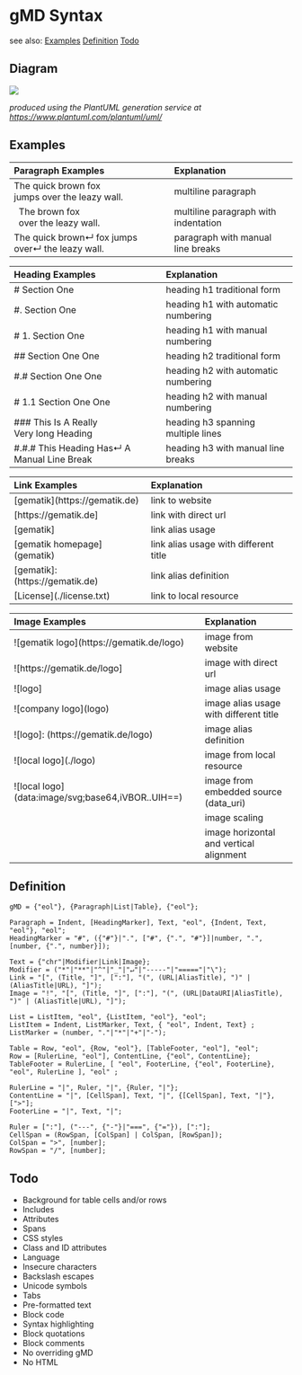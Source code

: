 # gMD Syntax

see also: [Examples](#examples) [Definition](#definition) [Todo](#todo)

## Diagram

![](https://www.plantuml.com/plantuml/svg/bLJHRjCm57ttLnZpaeu0xqITXZOXAgqIAjrJ2CYbNXSjJIRN4qYnN_aZVeWluLod5xk21rOfiNtkkSSdljUzE3XjdTdqjqBibbToBaTbXaw5KeuVjDKxgn_k_7LxS7wjDvqXV29KGlmX86tHRqtlIbc_DthRzhkbjlV6DgLSc--0OmvocPQXuJXMuYGLckevKeeHG_3g5UPrHCOu9xJn_UD-OonMCSohYJ6jGZE3LTelVjpNEwlySjYsjwsn-B3-tY_sUcT29GN381RgJ7brHg_FUBxW-VNZ9zulwOTnJZ-CdnJaIORyrkHttRhEm54J3RzH3UO51MvMr_vjr-f3PCm0pvJqiaYO1uNm1g9IH5ya-qoL_wDzfPs-MIsUj8UWqc8F6XREx5Eb6FchIXp8YaxGL3MkxCWwUS63h4IYqYbdvVFnn5_G4IkgM6mtS5R3jsGgBU2dZfHtm-2CFQ8DkvG2L6JNgyVEMDJ79CRbq3ju8f2xEGTZAsJIv269rEnb2kOYEHROSygLR0wd81AA-dgcbTDyJ8jG2NQMaUjBqtKV7tIVxbVC-oTE9wNELLC9jiT26OajoJdtLK6jJgAeHuZz7XTp5MQnzqYGjwDIuhnfIkQ6oOFqagOJU0pJPJo2vE4ytLh8WSE1roS1SM7wBVr9_GO0)

_produced using the PlantUML generation service at https://www.plantuml.com/plantuml/uml/_ 

## Examples

| Paragraph Examples                                            | Explanation                              |
|:--------------------------------------------------------------|:-----------------------------------------|
| The quick brown fox<br>jumps over the leazy wall.             | multiline paragraph                      |
| &nbsp;&nbsp;The brown fox<br>&nbsp;&nbsp;over the leazy wall. | multiline paragraph with indentation     |
| The quick brown↵ fox jumps over↵ the leazy wall.              | paragraph with manual line breaks        |

| Heading Examples                                              | Explanation                              |
|:--------------------------------------------------------------|:-----------------------------------------|
| # Section One                                                 | heading h1 traditional form              |
| #. Section One                                                | heading h1 with automatic numbering      |
| # 1. Section One                                              | heading h1 with manual numbering         |
| ## Section One One                                            | heading h2 traditional form              |
| #.# Section One One                                           | heading h2 with automatic numbering      |
| # 1.1 Section One One                                         | heading h2 with manual numbering         |
| ### This Is A Really<br>Very long Heading                     | heading h3 spanning multiple lines       |
| #.#.# This Heading Has↵ A Manual Line Break                   | heading h3 with manual line breaks       |

| Link Examples                         | Explanation                              |
|:--------------------------------------|:-----------------------------------------|
| \[gematik\](https[]()://gematik.de)   | link to website                          |
| \[https[]()://gematik.de]             | link with direct url                     |
| \[gematik\]                           | link alias usage                         |
| \[gematik homepage\](gematik)         | link alias usage with different title    |  
| \[gematik\]: (https[]()://gematik.de) | link alias definition                    | 
| \[License](./license.txt)             | link to local resource                   |

| Image Examples                                       | Explanation                               |
|:-----------------------------------------------------|:------------------------------------------|
| !\[gematik logo\](https[]()://gematik.de/logo)       | image from website                        |
| !\[https[]()://gematik.de/logo\]                     | image with direct url                     |
| !\[logo\]                                            | image alias usage                         |
| !\[company logo\](logo)                              | image alias usage with different title    |
| !\[logo\]: (https[]()://gematik.de/logo)             | image alias definition                    |
| !\[local logo\](./logo)                              | image from local resource                 |
| !\[local logo\](data:image/svg;base64,iVBOR..UIH==)  | image from embedded source (data_uri)     |
|                                                      | image scaling                             |
|                                                      | image horizontal and vertical alignment   |

## Definition

```
gMD = {"eol"}, {Paragraph|List|Table}, {"eol"};

Paragraph = Indent, [HeadingMarker], Text, "eol", {Indent, Text, "eol"}, "eol";
HeadingMarker = "#", ({"#"}|".", ["#", {".", "#"}]|number, ".", [number, {".", number}]);

Text = {"chr"|Modifier|Link|Image}; 
Modifier = ("*"|"**"|"^"|"_"|"↵"|"-----"|"====="|"\");
Link = "[", (Title, "]", [":"], "(", (URL|AliasTitle), ")" | (AliasTitle|URL), "]"); 
Image = "!", "[", (Title, "]", [":"], "(", (URL|DataURI|AliasTitle), ")" | (AliasTitle|URL), "]"); 

List = ListItem, "eol", {ListItem, "eol"}, "eol";
ListItem = Indent, ListMarker, Text, { "eol", Indent, Text} ;
ListMarker = (number, "."|"*"|"+"|"-");

Table = Row, "eol", {Row, "eol"}, [TableFooter, "eol"], "eol"; 
Row = [RulerLine, "eol"], ContentLine, {"eol", ContentLine}; 
TableFooter = RulerLine, [ "eol", FooterLine, {"eol", FooterLine}, "eol", RulerLine ], "eol" ;

RulerLine = "|", Ruler, "|", {Ruler, "|"};
ContentLine = "|", [CellSpan], Text, "|", {[CellSpan], Text, "|"}, [">"];
FooterLine = "|", Text, "|";

Ruler = [":"], ("---", {"-"}|"===", {"="}), [":"];
CellSpan = (RowSpan, [ColSpan] | ColSpan, [RowSpan]);
ColSpan = ">", [number];
RowSpan = "/", [number];
```

## Todo

- Background for table cells and/or rows 
- Includes
- Attributes
- Spans
- CSS styles
- Class and ID attributes
- Language
- Insecure characters
- Backslash escapes
- Unicode symbols
- Tabs
- Pre-formatted text
- Block code
- Syntax highlighting
- Block quotations
- Block comments
- No overriding gMD 
- No HTML









